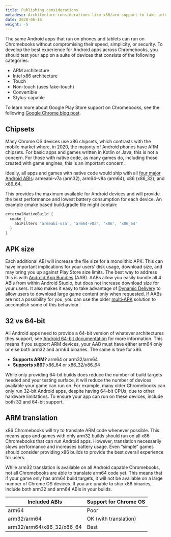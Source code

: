 ```yaml
---
title: Publishing considerations
metadesc: Architecture considerations like x86/arm support to take into account when publishing your game.
date: 2020-06-16
weight: -5
---
```


The same Android apps that run on phones and tablets can run on Chromebooks without compromising their speed, simplicity, or security. To develop the best experience for Android apps across Chromebooks, you should test your app on a suite of devices that consists of the following categories:

- ARM architecture
- Intel x86 architecture
- Touch
- Non-touch (uses fake-touch)
- Convertible
- Stylus-capable

To learn more about Google Play Store support on Chromebooks, see the following [Google Chrome blog post](https://chrome.googleblog.com/2016/05/the-google-play-store-coming-to.html).

## Chipsets

Many Chrome OS devices use x86 chipsets, which contrasts with the mobile market where, in 2020, the majority of Android phones have ARM chipsets. For basic apps and games written in Kotlin or Java, this is not a concern. For those with native code, as many games do, including those created with game engines, this is an important concern.

Ideally, all apps and games with native code would ship with all [four major Android ABIs](https://developer.android.com/ndk/guides/abis): armeabi-v7a (arm32), arm64-v8a (arm64), x86 (x86_32), and x86_64.

This provides the maximum available for Android devices and will provide the best performance and lowest battery consumption for each device. An example cmake based build.gradle file might contain:

```groovy {title=build.gradle}
externalNativeBuild {
  cmake {
    abiFilters 'armeabi-v7a', 'arm64-v8a', 'x86', 'x86_64'
  }
}
```

## APK size

Each additional ABI will increase the file size for a monolithic APK. This can have important implications for your users’ disk usage, download size, and may bring you up against Play Store size limits. The best way to address this is with [Android App Bundles](https://developer.android.com/guide/app-bundle) (AAB). AABs allow you easily bundle all 4 ABIs from within Android Studio, but does not increase download size for your users. It also makes it easy to take advantage of [Dynamic Delivery](https://developer.android.com/guide/app-bundle/dynamic-delivery) to allow users to download large game content only when requested. If AABs are not a possibility for you, you can use the older [multi-APK](https://developer.android.com/google/play/publishing/multiple-apks) solution to accomplish some of this behaviour.

## 32 vs 64-bit

All Android apps need to provide a 64-bit version of whatever architectures they support, see [Android 64-bit documentation](https://developer.android.com/distribute/best-practices/develop/64-bit) for more information. This means if you support ARM devices, your AAB must have either arm64 only or else both arm32 and arm64 binaries. The same is true for x86.

- **Supports ARM?** arm64 or arm32/arm64
- **Supports x86?** x86_64 or x86_32/x86_64

While only providing 64-bit builds does reduce the number of build targets needed and your testing surface, it will reduce the number of devices available your game can run on. For example, many older Chromebooks can only run 32-bit Android apps, despite having 64-bit CPUs, due to other hardware limitations. To ensure your app can run on these devices, include both 32 and 64-bit support.

## ARM translation

x86 Chromebooks will try to translate ARM code whenever possible. This means apps and games with only arm32 builds should run on all x86 Chromebooks that can run Android apps. However, translation necessarily slows performance and increases battery usage. Even “simple” games should consider providing x86 builds to provide the best overall experience for users.

While arm32 translation is available on all Android capable Chromebooks, not all Chromebooks are able to translate arm64 code yet. This means that if your game only has arm64 build targets, it will not be available on a large number of Chrome OS devices. If you are unable to ship x86 binaries, include both arm32 and arm64 ABIs in your builds.

| Included ABIs             | Support for Chrome OS |
| ------------------------- | --------------------- |
| arm64                     | Poor                  |
| arm32/arm64               | OK (with translation) |
| arm32/arm64/x86_32/x86_64 | Best                  |
